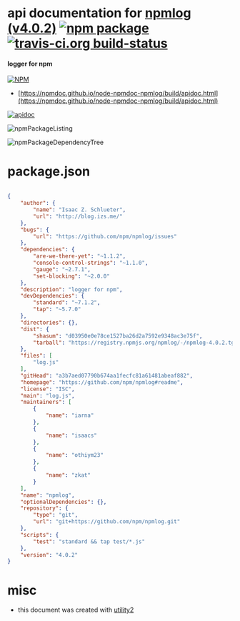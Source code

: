# api documentation for  [npmlog (v4.0.2)](https://github.com/npm/npmlog#readme)  [![npm package](https://img.shields.io/npm/v/npmdoc-npmlog.svg?style=flat-square)](https://www.npmjs.org/package/npmdoc-npmlog) [![travis-ci.org build-status](https://api.travis-ci.org/npmdoc/node-npmdoc-npmlog.svg)](https://travis-ci.org/npmdoc/node-npmdoc-npmlog)
#### logger for npm

[![NPM](https://nodei.co/npm/npmlog.png?downloads=true&downloadRank=true&stars=true)](https://www.npmjs.com/package/npmlog)

- [https://npmdoc.github.io/node-npmdoc-npmlog/build/apidoc.html](https://npmdoc.github.io/node-npmdoc-npmlog/build/apidoc.html)

[![apidoc](https://npmdoc.github.io/node-npmdoc-npmlog/build/screenCapture.buildCi.browser.%252Ftmp%252Fbuild%252Fapidoc.html.png)](https://npmdoc.github.io/node-npmdoc-npmlog/build/apidoc.html)

![npmPackageListing](https://npmdoc.github.io/node-npmdoc-npmlog/build/screenCapture.npmPackageListing.svg)

![npmPackageDependencyTree](https://npmdoc.github.io/node-npmdoc-npmlog/build/screenCapture.npmPackageDependencyTree.svg)



# package.json

```json

{
    "author": {
        "name": "Isaac Z. Schlueter",
        "url": "http://blog.izs.me/"
    },
    "bugs": {
        "url": "https://github.com/npm/npmlog/issues"
    },
    "dependencies": {
        "are-we-there-yet": "~1.1.2",
        "console-control-strings": "~1.1.0",
        "gauge": "~2.7.1",
        "set-blocking": "~2.0.0"
    },
    "description": "logger for npm",
    "devDependencies": {
        "standard": "~7.1.2",
        "tap": "~5.7.0"
    },
    "directories": {},
    "dist": {
        "shasum": "d03950e0e78ce1527ba26d2a7592e9348ac3e75f",
        "tarball": "https://registry.npmjs.org/npmlog/-/npmlog-4.0.2.tgz"
    },
    "files": [
        "log.js"
    ],
    "gitHead": "a3b7aed07790b674aa1fecfc81a61481abeaf882",
    "homepage": "https://github.com/npm/npmlog#readme",
    "license": "ISC",
    "main": "log.js",
    "maintainers": [
        {
            "name": "iarna"
        },
        {
            "name": "isaacs"
        },
        {
            "name": "othiym23"
        },
        {
            "name": "zkat"
        }
    ],
    "name": "npmlog",
    "optionalDependencies": {},
    "repository": {
        "type": "git",
        "url": "git+https://github.com/npm/npmlog.git"
    },
    "scripts": {
        "test": "standard && tap test/*.js"
    },
    "version": "4.0.2"
}
```



# misc
- this document was created with [utility2](https://github.com/kaizhu256/node-utility2)
